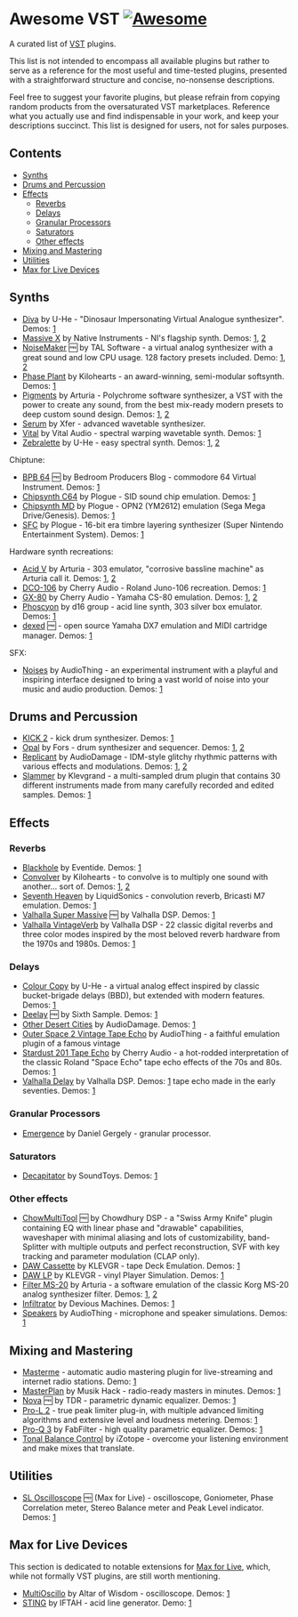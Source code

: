 # Awesome VST [![Awesome](https://awesome.re/badge.svg)](https://awesome.re)

A curated list of [VST](https://en.wikipedia.org/wiki/Virtual_Studio_Technology) plugins.

This list is not intended to encompass all available plugins but rather to serve as a reference for the most useful and time-tested plugins, presented with a straightforward structure and concise, no-nonsense descriptions.

Feel free to suggest your favorite plugins, but please refrain from copying random products from the oversaturated VST marketplaces. Reference what you actually use and find indispensable in your work, and keep your descriptions succinct. This list is designed for users, not for sales purposes.

## Contents

<!-- START doctoc generated TOC please keep comment here to allow auto update -->
<!-- DON'T EDIT THIS SECTION, INSTEAD RE-RUN doctoc TO UPDATE -->

- [Synths](#synths)
- [Drums and Percussion](#drums-and-percussion)
- [Effects](#effects)
  - [Reverbs](#reverbs)
  - [Delays](#delays)
  - [Granular Processors](#granular-processors)
  - [Saturators](#saturators)
  - [Other effects](#other-effects)
- [Mixing and Mastering](#mixing-and-mastering)
- [Utilities](#utilities)
- [Max for Live Devices](#max-for-live-devices)

<!-- END doctoc generated TOC please keep comment here to allow auto update -->

## Synths

- [Diva](https://u-he.com/products/diva/) by U-He - "Dinosaur Impersonating Virtual Analogue synthesizer". Demos: [1](https://youtu.be/-PO84tYA6mA)
- [Massive X](https://www.native-instruments.com/en/products/komplete/synths/massive-x/) by Native Instruments - NI's flagship synth. Demos: [1](https://youtu.be/T4mfM73egsQ?si=rXQvDt2U8aznFgBo), [2](https://youtu.be/BYzagFV0eLM)
- [NoiseMaker](https://tal-software.com/products/tal-noisemaker) 🆓 by TAL Software - a virtual analog synthesizer with a great sound and low CPU usage. 128 factory presets included. Demo: [1](https://youtu.be/caw0PO31etA), [2](https://youtu.be/ZoMsXVFoAno)
- [Phase Plant](https://kilohearts.com/products/phase_plant) by Kilohearts - an award-winning, semi-modular softsynth. Demos: [1](https://youtu.be/-GvapBwcUDI)
- [Pigments](https://www.arturia.com/products/software-instruments/pigments/overview) by Arturia - Polychrome software synthesizer, a VST with the power to create any sound, from the best mix-ready modern presets to deep custom sound design. Demos: [1](https://youtu.be/fdkc8bnMUhY), [2](https://youtu.be/JUxs2JzJOio)
- [Serum](https://xferrecords.com/products/serum/) by Xfer - advanced wavetable synthesizer.
- [Vital](https://vital.audio/) by Vital Audio - spectral warping wavetable synth. Demos: [1](https://youtu.be/7kNvSXxZrs4)
- [Zebralette](https://u-he.com/products/zebralette/) by U-He - easy spectral synth. Demos: [1](https://youtu.be/G4HCHQteJlk), [2](https://youtu.be/gnevghILe8o)

Chiptune:

- [BPB 64](https://app.gumroad.com/d/bad87a6ced5edb7ca829cd6f8d006e2d) 🆓 by Bedroom Producers Blog - commodore 64 Virtual Instrument. Demos: [1](https://www.youtube.com/watch?v=5c6mQljB8MM)
- [Chipsynth C64](https://www.plogue.com/products/chipsynth-c64.html) by Plogue - SID sound chip emulation. Demos: [1](https://youtu.be/I0XxqbbT5qA)
- [Chipsynth MD](https://www.plogue.com/products/chipsynth-md.html) by Plogue - OPN2 (YM2612) emulation (Sega Mega Drive/Genesis). Demos: [1](https://youtu.be/HYD83w5hr_s)
- [SFC](https://www.plogue.com/products/chipsynth-sfc.html) by Plogue - 16-bit era timbre layering synthesizer (Super Nintendo Entertainment System). Demos: [1](https://youtu.be/wizYHoVxp4k)

Hardware synth recreations:

- [Acid V](https://www.arturia.com/products/software-instruments/acid-v/overview) by Arturia - 303 emulator, "corrosive bassline machine" as Arturia call it. Demos: [1](https://www.youtube.com/live/SzK9h2quTKo), [2](https://youtu.be/WmFIDpPmba4)
- [DCO-106](https://cherryaudio.com/products/dco-106) by Cherry Audio - Roland Juno-106 recreation. Demos: [1](https://youtu.be/QPzn3kkHcI0)
- [GX-80](https://cherryaudio.com/products/gx-80) by Cherry Audio - Yamaha CS-80 emulation. Demos: [1](https://youtu.be/5h-oki0UOFg), [2](https://youtu.be/MVJoT--Ix_w)
- [Phoscyon](https://d16.pl/phoscyon) by d16 group - acid line synth, 303 silver box emulator. Demos: [1](https://youtu.be/_XRoT-FdqjU)
- [dexed](https://asb2m10.github.io/dexed/) 🆓 - open source Yamaha DX7 emulation and MIDI cartridge manager. Demos: [1](https://youtu.be/wSs1-020nNY)

SFX:

- [Noises](https://www.audiothing.net/instruments/noises/) by AudioThing - an experimental instrument with a playful and inspiring interface designed to bring a vast world of noise into your music and audio production. Demos: [1](https://youtu.be/Nh8QxkOAokw)

## Drums and Percussion

- [KICK 2](https://www.sonicacademy.com/products/kick-2) - kick drum synthesizer. Demos: [1](https://youtu.be/lvHjh2AWe8Y)
- [Opal](https://fors.fm/opal) by Fors - drum synthesizer and sequencer. Demos: [1](https://youtu.be/87OGkyDBjvI), [2](https://youtu.be/kcuIYAj3y-E)
- [Replicant](https://www.audiodamage.com/products/ad056-replicant-3) by AudioDamage - IDM-style glitchy rhythmic patterns with various effects and modulations. Demos: [1](https://youtu.be/yWPyRSURYFQ), [2](https://www.youtube.com/@d16group)
- [Slammer](https://klevgrand.se/products/slammer) by Klevgrand - a multi-sampled drum plugin that contains 30 different instruments made from many carefully recorded and edited samples. Demos: [1](https://youtu.be/OVVxTH1pseU?si=AEhozygV04OMTOwl)

## Effects

### Reverbs

- [Blackhole](https://www.eventideaudio.com/plug-ins/blackhole/) by Eventide. Demos: [1](https://youtu.be/uxhrvO1imJs)
- [Convolver](https://kilohearts.com/products/convolver) by Kilohearts - to convolve is to multiply one sound with another... sort of. Demos: [1](https://youtu.be/VwWJTDzW-mQ), [2](https://youtu.be/uvMKOkkCwBU)
- [Seventh Heaven](https://www.liquidsonics.com/software/seventh-heaven/) by LiquidSonics - convolution reverb, Bricasti M7 emulation. Demos: [1](https://youtu.be/gzjxnSW_7nM?si=hTUNgzqMRVEl1exj)
- [Valhalla Super Massive](https://valhalladsp.com/shop/reverb/valhalla-supermassive/) 🆓 by Valhalla DSP. Demos: [1](https://youtu.be/L0z7u4j3Jfg)
- [Valhalla VintageVerb](https://valhalladsp.com/shop/reverb/valhalla-vintage-verb/) by Valhalla DSP - 22 classic digital reverbs and three color modes inspired by the most beloved reverb hardware from the 1970s and 1980s. Demos: [1](https://youtu.be/L0z7u4j3Jfg)

### Delays

- [Colour Copy](https://u-he.com/products/colourcopy/) by U-He - a virtual analog effect inspired by classic bucket-brigade delays (BBD), but extended with modern features. Demos: [1](https://youtu.be/4RBb4BfaHXw)
- [Deelay](https://sixthsample.com/deelay/) 🆓 by Sixth Sample. Demos: [1](https://youtu.be/fjdps2evVlw)
- [Other Desert Cities](https://www.audiodamage.com/collections/software/products/ad054-other-desert-cities) by AudioDamage. Demos: [1](https://youtu.be/eX4LPBi5Zd4)
- [Outer Space 2 Vintage Tape Echo](https://www.audiothing.net/effects/outer-space/) by AudioThing - a faithful emulation plugin of a famous vintage
- [Stardust 201 Tape Echo](https://cherryaudio.com/products/stardust-201) by Cherry Audio - a hot-rodded interpretation of the classic Roland "Space Echo" tape echo effects of the 70s and 80s. Demos: [1](https://youtu.be/IkNWnYxYER8)
- [Valhalla Delay](https://valhalladsp.com/shop/delay/valhalladelay/) by Valhalla DSP. Demos: [1](https://youtu.be/1pDVayo9GWc)
tape echo made in the early seventies. Demos: [1](https://youtu.be/xv5Up5LLxMI)

### Granular Processors

- [Emergence](https://daniel-gergely.itch.io/emergence) by Daniel Gergely - granular processor.

### Saturators

- [Decapitator](https://www.soundtoys.com/product/decapitator/) by SoundToys. Demos: [1](https://youtu.be/N0B-4rz2HTs)

### Other effects

- [ChowMultiTool](https://chowdsp.com/products.html) 🆓 by Chowdhury DSP - a "Swiss Army Knife" plugin containing EQ with linear phase and "drawable" capabilities, waveshaper with minimal aliasing and lots of customizability, band-Splitter with multiple outputs and perfect reconstruction, SVF with key tracking and parameter modulation (CLAP only).
- [DAW Cassette](https://klevgrand.com/products/dawcassette) by KLEVGR - tape Deck Emulation. Demos: [1](https://youtu.be/2Zu_OuAUPTo)
- [DAW LP](https://klevgrand.com/products/dawlp) by KLEVGR - vinyl Player Simulation. Demos: [1](https://youtu.be/tzgKTfmFzEo)
- [Filter MS-20](https://www.arturia.com/products/software-effects/filter-ms-20/overview) by Arturia - a software emulation of the classic Korg MS-20 analog synthesizer filter. Demos: [1](https://youtu.be/-V9m3iPLGI0), [2](https://youtu.be/-gXgonwwjj0)
- [Infiltrator](https://deviousmachines.com/product/infiltrator/) by Devious Machines. Demos: [1](https://youtu.be/EKNqcRs24dc)
- [Speakers](https://www.audiothing.net/effects/speakers/) by AudioThing - microphone and speaker simulations. Demos: [1](https://youtu.be/-B-WS1xN0I0)

## Mixing and Mastering

- [Masterme](https://github.com/trummerschlunk/master_me) - automatic audio mastering plugin for live-streaming and internet radio stations. Demo: [1](https://www.youtube.com/shorts/hIegFZ4LJMs)
- [MasterPlan](https://www.musikhack.com/) by Musik Hack - radio-ready masters in minutes. Demos: [1](https://youtu.be/h2O4svLRgjI)
- [Nova](https://www.tokyodawn.net/tdr-nova/) 🆓 by TDR - parametric dynamic equalizer. Demos: [1](https://youtu.be/1CHFv4mWQYM)
- [Pro-L 2](https://www.fabfilter.com/products/pro-l-2-limiter-plug-in) - true peak limiter plug-in, with multiple advanced limiting algorithms and extensive level and loudness metering. Demos: [1](https://youtu.be/oMJeWXtJODc)
- [Pro-Q 3](https://www.fabfilter.com/products/pro-q-3-equalizer-plug-in) by FabFilter - high quality parametric equalizer. Demos: [1](https://youtu.be/IDMrLQGd21w)
- [Tonal Balance Control](https://www.izotope.com/en/products/tonal-balance-control-2.html) by iZotope - overcome your listening environment and make mixes that translate.

## Utilities

- [SL Oscilloscope](https://searchlife.gumroad.com/l/sl-oscilloscope) 🆓 (Max for Live) - oscilloscope, Goniometer, Phase Correlation meter, Stereo Balance meter and Peak Level indicator. Demos: [1](https://youtu.be/0qAzO6tQvoA)

## Max for Live Devices

This section is dedicated to notable extensions for [Max for Live](https://www.ableton.com/en/live/max-for-live/), which, while not formally VST plugins, are still worth mentioning.

- [MultiOscillo](https://altarofwisdom.gumroad.com/l/multioscillo) by Altar of Wisdom - oscilloscope. Demos: [1](https://youtu.be/OmbAe6leINU)
- [STING](https://maxforlive.com/library/device/8357/sting-by-iftah-a-really-nice-acid-line-generator) by IFTAH - acid line generator. Demo: [1](https://youtu.be/ywF4SFfwKs8)
